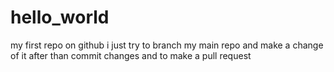 # hello_world
my first repo on github
i just try to branch my main repo and make a change of it after than commit changes and to make a pull request
